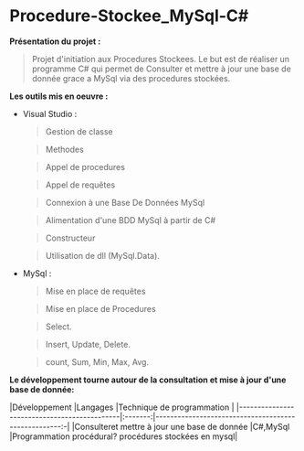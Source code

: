 # Procedure-Stockee_MySql-C#

**Présentation du projet :**
>Projet d'initiation aux Procedures Stockees.
>Le but est de réaliser un programme C# qui permet de Consulter et mettre à jour une base de donnée grace a MySql via des procedures stockées.


**Les outils mis en oeuvre :**

* Visual Studio :
  >Gestion de classe
  
  >Methodes 
  
  >Appel de procedures 
  
  >Appel de requêtes 
  
  >Connexion à une Base De Données MySql 
  
  >Alimentation d'une BDD MySql à partir de C#
  
  >Constructeur
  
  >Utilisation de dll (MySql.Data).
  
* MySql :
  >Mise en place de requêtes 
  
  >Mise en place de Procedures
  
  >Select.
  
  >Insert, Update, Delete.
  
  >count, Sum, Min, Max, Avg.

**Le développement tourne autour de la consultation et mise à jour d'une base de donnée:**

|Développement                                |Langages |Technique de programmation                            |
|---------------------------------------------|:-------:|----------------------------------------------------:-|
|Consulteret mettre à jour une base de donnée |C#,MySql |Programmation procédural? procédures stockées en mysql|




